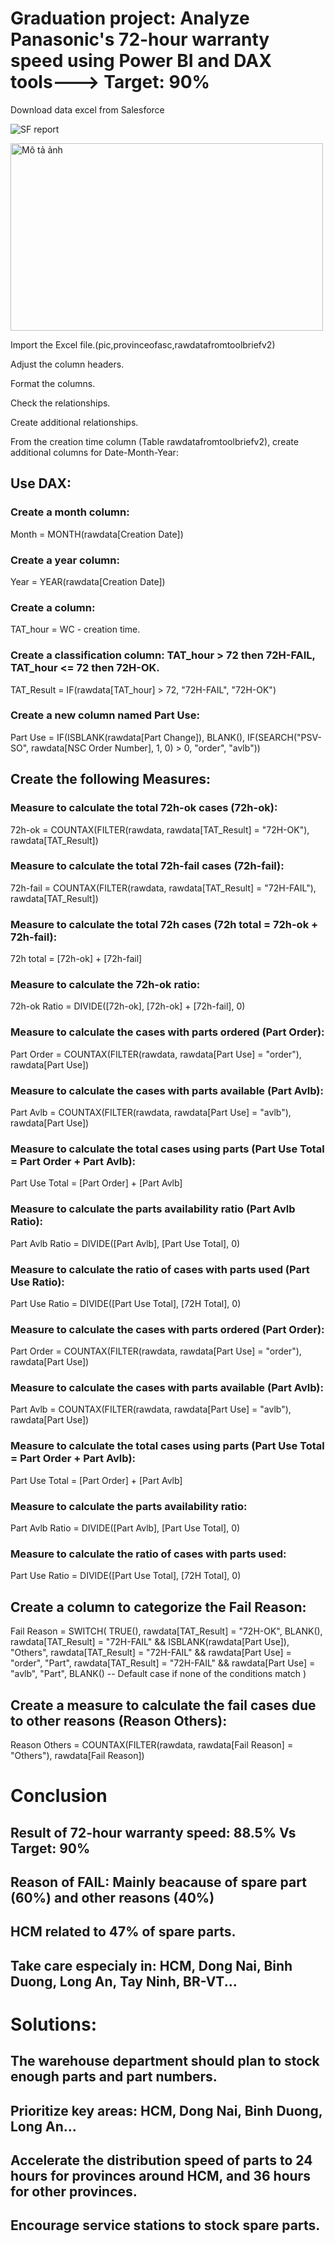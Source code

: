 # Graduation project: Analyze Panasonic's 72-hour warranty speed using Power BI and DAX tools---> Target: 90%

Download data excel from Salesforce

![SF report](https://github.com/user-attachments/assets/81971f58-4d62-47d4-ba13-504ac92df2b1)

<img src="[URL_CUA_ANH](https://github.com/user-attachments/assets/81971f58-4d62-47d4-ba13-504ac92df2b1)" alt="Mô tả ảnh" width="500" height="300">

Import the Excel file.(pic,provinceofasc,rawdatafromtoolbriefv2) 



Adjust the column headers. 

Format the columns. 

Check the relationships. 

Create additional relationships. 

From the creation time column (Table rawdatafromtoolbriefv2), create additional columns for Date-Month-Year:

## Use DAX:
### Create a month column: 
Month = MONTH(rawdata[Creation Date])
### Create a year column: 
Year = YEAR(rawdata[Creation Date])
### Create a column: 
TAT_hour = WC - creation time.
### Create a classification column: TAT_hour > 72 then 72H-FAIL, TAT_hour <= 72 then 72H-OK.
TAT_Result = IF(rawdata[TAT_hour] > 72, "72H-FAIL", "72H-OK")
### Create a new column named Part Use: 
Part Use = IF(ISBLANK(rawdata[Part Change]), BLANK(), IF(SEARCH("PSV-SO", rawdata[NSC Order Number], 1, 0) > 0, "order", "avlb"))

## Create the following Measures:
### Measure to calculate the total 72h-ok cases (72h-ok):
72h-ok = COUNTAX(FILTER(rawdata, rawdata[TAT_Result] = "72H-OK"), rawdata[TAT_Result])
### Measure to calculate the total 72h-fail cases (72h-fail):
72h-fail = COUNTAX(FILTER(rawdata, rawdata[TAT_Result] = "72H-FAIL"), rawdata[TAT_Result])
### Measure to calculate the total 72h cases (72h total = 72h-ok + 72h-fail):
72h total = [72h-ok] + [72h-fail]
### Measure to calculate the 72h-ok ratio:
72h-ok Ratio = DIVIDE([72h-ok], [72h-ok] + [72h-fail], 0)
### Measure to calculate the cases with parts ordered (Part Order):
Part Order = COUNTAX(FILTER(rawdata, rawdata[Part Use] = "order"), rawdata[Part Use])
### Measure to calculate the cases with parts available (Part Avlb):
Part Avlb = COUNTAX(FILTER(rawdata, rawdata[Part Use] = "avlb"), rawdata[Part Use])
### Measure to calculate the total cases using parts (Part Use Total = Part Order + Part Avlb):
Part Use Total = [Part Order] + [Part Avlb]
### Measure to calculate the parts availability ratio (Part Avlb Ratio):
Part Avlb Ratio = DIVIDE([Part Avlb], [Part Use Total], 0)
### Measure to calculate the ratio of cases with parts used (Part Use Ratio):
Part Use Ratio = DIVIDE([Part Use Total], [72H Total], 0)
### Measure to calculate the cases with parts ordered (Part Order):
Part Order = COUNTAX(FILTER(rawdata, rawdata[Part Use] = "order"), rawdata[Part Use])
### Measure to calculate the cases with parts available (Part Avlb):
Part Avlb = COUNTAX(FILTER(rawdata, rawdata[Part Use] = "avlb"), rawdata[Part Use])
### Measure to calculate the total cases using parts (Part Use Total = Part Order + Part Avlb):
Part Use Total = [Part Order] + [Part Avlb]
### Measure to calculate the parts availability ratio:
Part Avlb Ratio = DIVIDE([Part Avlb], [Part Use Total], 0)
### Measure to calculate the ratio of cases with parts used:
Part Use Ratio = DIVIDE([Part Use Total], [72H Total], 0)
## Create a column to categorize the Fail Reason:
Fail Reason = 
SWITCH(
    TRUE(),
    rawdata[TAT_Result] = "72H-OK", BLANK(),
    rawdata[TAT_Result] = "72H-FAIL" && ISBLANK(rawdata[Part Use]), "Others",
    rawdata[TAT_Result] = "72H-FAIL" && rawdata[Part Use] = "order", "Part",
    rawdata[TAT_Result] = "72H-FAIL" && rawdata[Part Use] = "avlb", "Part",
    BLANK()  -- Default case if none of the conditions match
)
## Create a measure to calculate the fail cases due to other reasons (Reason Others):
Reason Others = COUNTAX(FILTER(rawdata, rawdata[Fail Reason] = "Others"), rawdata[Fail Reason])

# Conclusion
## Result of 72-hour warranty speed: 88.5% Vs Target: 90%
## Reason of FAIL: Mainly beacause of spare part (60%) and other reasons (40%)
## HCM related to 47% of spare parts.
## Take care especialy in: HCM, Dong Nai, Binh Duong, Long An, Tay Ninh, BR-VT...

# Solutions:
## The warehouse department should plan to stock enough parts and part numbers.
## Prioritize key areas: HCM, Dong Nai, Binh Duong, Long An...
## Accelerate the distribution speed of parts to 24 hours for provinces around HCM, and 36 hours for other provinces.
## Encourage service stations to stock spare parts.
